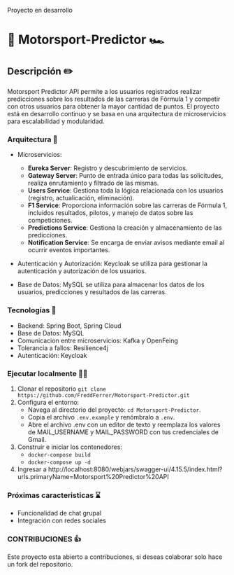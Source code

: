 
Proyecto en desarrollo

# 🚦 Motorsport-Predictor 🏎️

## Descripción ✏️

Motorsport Predictor API permite a los usuarios registrados realizar predicciones sobre los resultados de las carreras de Fórmula 1 y competir con otros usuarios para obtener la mayor cantidad de puntos. El proyecto está en desarrollo continuo y se basa en una arquitectura de microservicios para escalabilidad y modularidad.

### Arquitectura 🧱

- Microservicios:
    - **Eureka Server**: Registro y descubrimiento de servicios.
    - **Gateway Server**: Punto de entrada único para todas las solicitudes, realiza enrutamiento y filtrado de las mismas.
    - **Users Service**: Gestiona toda la lógica relacionada con los usuarios (registro, actualicación, eliminación).
    - **F1 Service**: Proporciona información sobre las carreras de Fórmula 1, incluidos resultados, pilotos, y manejo de datos sobre las competiciones.
    - **Predictions Service**: Gestiona la creación y almacenamiento de las predicciones.
    - **Notification Service**: Se encarga de enviar avisos mediante email al ocurrir eventos importantes.



- Autenticación y Autorización: Keycloak se utiliza para gestionar la autenticación y autorización de los usuarios.

- Base de Datos: MySQL se utiliza para almacenar los datos de los usuarios, predicciones y resultados de las carreras.


### Tecnologías 🤖

- Backend: Spring Boot, Spring Cloud
- Base de Datos: MySQL
- Comunicacion entre microservicios: Kafka y OpenFeing
- Tolerancia a fallos: Resilience4j
- Autenticación: Keycloak

### Ejecutar localmente 👨‍💻

1) Clonar el repositorio `git clone https://github.com/FreddFerrer/Motorsport-Predictor.git`
2) Configura el entorno:
   - Navega al directorio del proyecto: `cd Motorsport-Predictor`.
   - Copia el archivo `.env.example` y renómbralo a `.env`.
   - Abre el archivo .env con un editor de texto y reemplaza los valores de MAIL_USERNAME y MAIL_PASSWORD con tus credenciales de Gmail.
3) Construir e iniciar los contenedores:
   - `docker-compose build`
   - `docker-compose up -d`
4) Ingresar a http://localhost:8080/webjars/swagger-ui/4.15.5/index.html?urls.primaryName=Motorsport%20Predictor%20API 

### Próximas caracteristicas ⌛

- Funcionalidad de chat grupal
- Integración con redes sociales

### CONTRIBUCIONES 👍

Este proyecto esta abierto a contribuciones, si deseas colaborar solo hace un fork del repositorio. 
